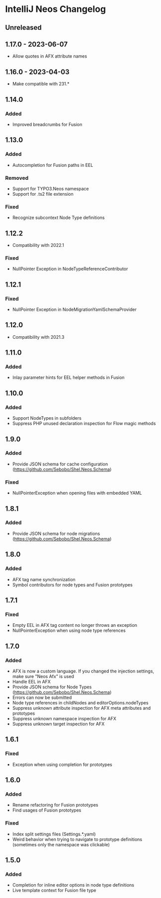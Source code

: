 <!-- Keep a Changelog guide -> https://keepachangelog.com -->

# IntelliJ Neos Changelog

## Unreleased

## 1.17.0 - 2023-06-07
- Allow quotes in AFX attribute names

## 1.16.0 - 2023-04-03
- Make compatible with 231.*

## 1.14.0

### Added
- Improved breadcrumbs for Fusion

## 1.13.0

### Added
- Autocompletion for Fusion paths in EEL

### Removed
- Support for TYPO3.Neos namespace
- Support for .ts2 file extension

### Fixed
- Recognize subcontext Node Type definitions

## 1.12.2
- Compatibility with 2022.1

### Fixed
- NullPointer Exception in NodeTypeReferenceContributor

## 1.12.1

### Fixed
- NullPointer Exception in NodeMigrationYamlSchemaProvider

## 1.12.0
- Compatibility with 2021.3

## 1.11.0

### Added
- Inlay parameter hints for EEL helper methods in Fusion

## 1.10.0

### Added
- Support NodeTypes in subfolders
- Suppress PHP unused declaration inspection for Flow magic methods

## 1.9.0

### Added
- Provide JSON schema for cache configuration (https://github.com/Sebobo/Shel.Neos.Schema)

### Fixed
- NullPointerException when opening files with embedded YAML

## 1.8.1

### Added
- Provide JSON schema for node migrations (https://github.com/Sebobo/Shel.Neos.Schema)

## 1.8.0

### Added
- AFX tag name synchronization
- Symbol contributors for node types and Fusion prototypes

## 1.7.1

### Fixed
- Empty EEL in AFX tag content no longer throws an exception
- NullPointerException when using node type references

## 1.7.0

### Added
- AFX is now a custom language. If you changed the injection settings, make sure "Neos Afx" is used
- Handle EEL in AFX
- Provide JSON schema for Node Types (https://github.com/Sebobo/Shel.Neos.Schema)
- Errors can now be submitted
- Node type references in childNodes and editorOptions.nodeTypes
- Suppress unknown attribute inspection for AFX meta attributes and prototypes
- Suppress unknown namespace inspection for AFX
- Suppress unknown target inspection for AFX

## 1.6.1

### Fixed
- Exception when using completion for prototypes

## 1.6.0

### Added
- Rename refactoring for Fusion prototypes
- Find usages of Fusion prototypes

### Fixed
- Index split settings files (Settings.*.yaml)
- Weird behavior when trying to navigate to prototype definitions (sometimes only the namespace was clickable)

## 1.5.0

### Added
- Completion for inline editor options in node type definitions
- Live template context for Fusion file type
